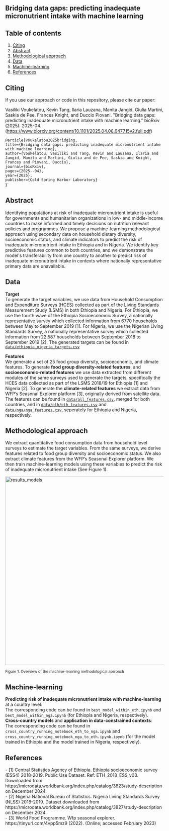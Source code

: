 ## Bridging data gaps: predicting inadequate micronutrient intake with machine learning 

## Table of contents  
1. [Citing](#Citing)
2. [Abstract](#Abstract)
3. [Methodological approach](#Method)
4. [Data](#Data)
5. [Machine-learning](#ML)
6. [References](#References)

## Citing
<a name="Citing"/>

If you use our approach or code in this repository, please cite our paper:

Vasiliki Voukelatou, Kevin Tang, Ilaria Lauzana, Manita Jangid, Giulia Martini, Saskia de Pee, Frances Knight, and Duccio Piovani. "Bridging data gaps: predicting inadequate micronutrient intake with machine learning." bioRxiv (2025): 2025-04.
 <br/>
(https://www.biorxiv.org/content/10.1101/2025.04.08.647715v2.full.pdf)

`@article{voukelatou2025bridging, `<br/>
  `title={Bridging data gaps: predicting inadequate micronutrient intake with machine learning},`<br/>
  `author={Voukelatou, Vasiliki and Tang, Kevin and Lauzana, Ilaria and Jangid, Manita and Martini, Giulia and de Pee, Saskia and Knight, Frances and Piovani, Duccio},`<br/>
 `journal={bioRxiv},`<br/>
  `pages={2025--04},`<br/>
  `year={2025},`<br/>
  `publisher={Cold Spring Harbor Laboratory}`<br/>
}`

## Abstract
<a name="Abstract"></a>

Identifying populations at risk of inadequate micronutrient intake is useful for governments and humanitarian organizations in low- and middle-income countries to make informed and timely decisions on nutrition relevant policies and programmes. We propose a machine-learning methodological approach using secondary data on household dietary diversity, socioeconomic status, and climate indicators to predict the risk of inadequate micronutrient intake in Ethiopia and in Nigeria. We identify key predictive features common to both countries, and  we demonstrate the model's transferability from one country to another to predict risk of inadequate micronutrient intake in contexts where nationally representative primary data are unavailable.

## Data
<a name="Data"/></a>

**Target**<br/>
To generate the target variables, we use data from Household Consumption and Expenditure Surveys (HCES) collected as part of the Living Standards Measurement Study (LSMS) in both Ethiopia and Nigeria. For Ethiopia, we use the fourth wave of the Ethiopia Socioeconomic Survey, a nationally representative survey which collected information from 6770 households between May to September 2019 [1]. For Nigeria, we use the Nigerian Living Standards Survey, a nationally representative survey which collected information from 22,587 households between September 2018 to September 2019 [2]. The generated targets can be found in [`data/ethiopia_nigeria_targets.csv`](./data/ethiopia_nigeria_targets.csv)

**Features**<br/>
We generate a set of 25 food group diversity, socioeconomic, and climate features. 
To generate **food group diversity-related features**, and **socioeconomic-related features** we use data extracted from different modules of the same surveys used to generate the targets, specifically the HCES data collected as part of the LSMS 2018/19 for Ethiopia [1] and Nigeria [2]. To generate the **climate-related features** we extract data from WFP’s Seasonal Explorer platform [3], originally derived from satellite data. The features can be found in [`data/all_features.csv`](./data/all_features.csv), merged for both countries, and in [`data/eth/eth_features.csv`](./data/eth/eth_features.csv) and [`data/nga/nga_features.csv`](./data/nga/nga_features.csv), seperately for Ethiopia and Nigeria, respectively.

## Methodological approach
<a name="Method"/></a>

We extract quantitative food consumption data from household level surveys to estimate the target variables. From the same surveys, we derive features related to food group diversity
and socioeconomic status. We also extract climate features from the WFP’s Seasonal Explorer platform. We then train machine-learning models using these variables to predict the risk of inadequate micronutrient intake (See Figure 1).

<img width="600" alt="results_models" src="https://github.com/user-attachments/assets/fd1ee7cb-7b88-4bad-a92a-2e0706ab9575">

<sup>Figure 1. Overview of the machine-learning methodological aprroach</sup>

## Machine-learning
<a name="ML"/></a>

**Predicting risk of inadequate micronutrient intake with machine-learning** at a country level:<br/>The corresponding code can be found in `best_model_within_eth.ipynb` and `best_model_within_nga.ipynb` (for Ethiopia and Nigeria, respectively).
**Cross-country models** and **application in data-constrained contexts**: <br/>The corresponding code can be found in `cross_country_running_notebook_eth_to_nga.ipynb` and `cross_country_running_notebook_nga_to_eth.ipynb.ipynb` (for the model trained in Ethiopia and the model trained in Nigeria, respectively).

## References</a>
<a name="References"/>
- [1] Central Statistics Agency of Ethiopia. Ethiopia socioeconomic survey (ESS4) 2018-2019. Public Use Dataset. Ref: ETH_2018_ESS_v03. Downloaded from https://microdata.worldbank.org/index.php/catalog/3823/study-description on December 2024.<br/>
- [2] Nigeria National Bureau of Statistics. Nigeria Living Standards Survey (NLSS) 2018-2019. Dataset downloaded from https://microdata.worldbank.org/index.php/catalog/3827/study-description on December 2024.<br/>
- [3] World Food Programme. Wfp seasonal explorer. https://tinyurl.com/4vpp5mz9 (2022). (Online; accessed February 2023)
